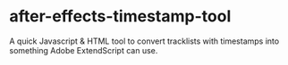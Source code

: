 # after-effects-timestamp-tool
A quick Javascript &amp; HTML tool to convert tracklists with timestamps into something Adobe ExtendScript can use.
